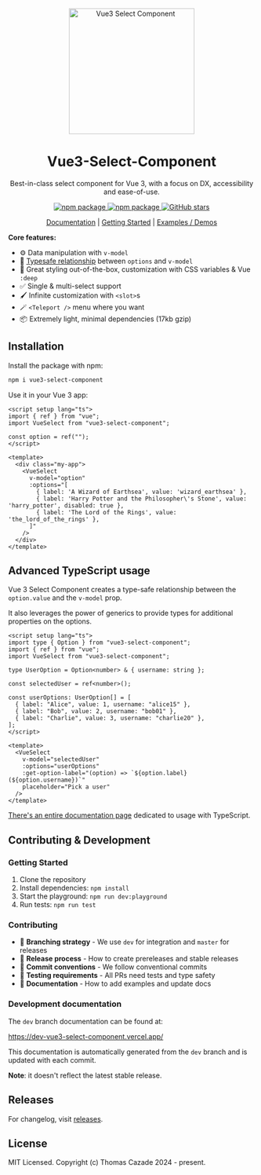 <br />

<p align="center">
  <a href="https://vue3-select-component.vercel.app/">
    <img src="https://vue3-select-component.vercel.app/logo.png" alt="Vue3 Select Component" height="256" width="256" />
  </a>
</p>

<h1 align="center">
  Vue3-Select-Component
</h1>

<p align="center">
  Best-in-class select component for Vue 3, with a focus on DX, accessibility and ease-of-use.
</p>

<p align="center">
  <a href="https://www.npmjs.com/package/vue3-select-component" target="__blank">
    <img src="https://img.shields.io/npm/v/vue3-select-component.svg?style=flat" alt="npm package" />
  </a>

  <a href="https://www.npmjs.com/package/vue3-select-component" target="__blank">
    <img src="https://img.shields.io/npm/dm/vue3-select-component?style=flat" alt="npm package" />
  </a>

  <a href="https://github.com/TotomInc/vue3-select-component" target="__blank">
    <img alt="GitHub stars" src="https://img.shields.io/github/stars/TotomInc/vue3-select-component?flat">
  </a>
</p>

<p align="center">
 <a href="https://vue3-select-component.vercel.app/" target="__blank">Documentation</a> | <a href="https://vue3-select-component.vercel.app/getting-started.html" target="__blank">Getting Started</a> | <a href="https://vue3-select-component.vercel.app/demo/single-select.html" target="__blank">Examples / Demos</a>
</p>

**Core features:**

- ⚙️ Data manipulation with `v-model`
- 🔑 [Typesafe relationship](https://vue3-select-component.vercel.app/typescript.html) between `options` and `v-model`
- 🎨 Great styling out-of-the-box, customization with CSS variables & Vue `:deep`
- ✅ Single & multi-select support
- 🖌️ Infinite customization with `<slot>`s
- 🪄 `<Teleport />` menu where you want
- 📦 Extremely light, minimal dependencies (17kb gzip)

## Installation

Install the package with npm:

```bash
npm i vue3-select-component
```

Use it in your Vue 3 app:

```vue
<script setup lang="ts">
import { ref } from "vue";
import VueSelect from "vue3-select-component";

const option = ref("");
</script>

<template>
  <div class="my-app">
    <VueSelect
      v-model="option"
      :options="[
        { label: 'A Wizard of Earthsea', value: 'wizard_earthsea' },
        { label: 'Harry Potter and the Philosopher\'s Stone', value: 'harry_potter', disabled: true },
        { label: 'The Lord of the Rings', value: 'the_lord_of_the_rings' },
      ]"
    />
  </div>
</template>
```

## Advanced TypeScript usage

Vue 3 Select Component creates a type-safe relationship between the `option.value` and the `v-model` prop.

It also leverages the power of generics to provide types for additional properties on the options.

```vue
<script setup lang="ts">
import type { Option } from "vue3-select-component";
import { ref } from "vue";
import VueSelect from "vue3-select-component";

type UserOption = Option<number> & { username: string };

const selectedUser = ref<number>();

const userOptions: UserOption[] = [
  { label: "Alice", value: 1, username: "alice15" },
  { label: "Bob", value: 2, username: "bob01" },
  { label: "Charlie", value: 3, username: "charlie20" },
];
</script>

<template>
  <VueSelect
    v-model="selectedUser"
    :options="userOptions"
    :get-option-label="(option) => `${option.label} (${option.username})`"
    placeholder="Pick a user"
  />
</template>
```

[There's an entire documentation page](https://vue3-select-component.vercel.app/typescript.html) dedicated to usage with TypeScript.

## Contributing & Development

### Getting Started

1. Clone the repository
2. Install dependencies: `npm install`
3. Start the playground: `npm run dev:playground`
4. Run tests: `npm run test`

### Contributing

- 🌿 **Branching strategy** - We use `dev` for integration and `master` for releases
- 🚀 **Release process** - How to create prereleases and stable releases
- 📝 **Commit conventions** - We follow conventional commits
- 🧪 **Testing requirements** - All PRs need tests and type safety
- 📖 **Documentation** - How to add examples and update docs

### Development documentation

The `dev` branch documentation can be found at:

https://dev-vue3-select-component.vercel.app/

This documentation is automatically generated from the `dev` branch and is updated with each commit.

**Note**: it doesn't reflect the latest stable release.

## Releases

For changelog, visit [releases](https://github.com/TotomInc/vue3-select-component/releases).

## License

MIT Licensed. Copyright (c) Thomas Cazade 2024 - present.
